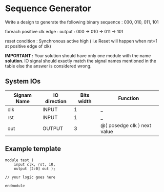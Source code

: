 <!--
name=Sequence Generator
major_type=seq
minor_type=counter
author=udara
checker=sim_out
language=verilog
excerpt=Sequence generation is a common application in digital electronics. Generate a simple three bit sequence
difficulty=easy
points=10
-->

Sequence Generator
==================

Write a design to generate the following binary sequence : 000, 010, 011, 101

foreach positive clk edge :
output : 000 -> 010 -> 011 -> 101

reset condition :
Synchronous active high ( i.e Reset will happen when rst=1 at positive edge of clk)

**IMPORTANT :** Your solution should have only one module with the name **solution**. IO signal should exactly match the signal names mentioned in the table
else the answer is considered wrong.

System IOs
----------


| Signam Name | IO direction | Bits width |  Function                         | 
|-------------|--------------|------------|-----------------------------------| 
| clk         | INPUT        | 1          |          _                        |
| rst         | INPUT        | 1          |          _                        | 
| out         | OUTPUT       | 3          |   @( posedge clk ) next value     | 


Example template
----------------

```
module test (
    input clk, rst, i0,
    output [2:0] out );

// your logic goes here

endmodule
```
